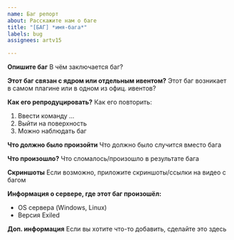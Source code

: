 ```yaml
---
name: Баг репорт
about: Расскажите нам о баге
title: "[БАГ] *имя-бага*"
labels: bug
assignees: artv15

---
```


**Опишите баг**
В чём заключается баг?

**Этот баг связан с ядром или отдельным ивентом?**
Этот баг возникает в самом плагине или в одном из офиц. ивентов?

**Как его репродуцировать?**
Как его повторить:
1. Ввести команду *...*
2. Выйти на поверхность
3. Можно наблюдать баг

**Что должно было произойти**
Что должно было случится вместо бага

**Что произошло?**
Что сломалось/произошло в результате бага

**Скриншоты**
Если возможно, приложите скриншоты/ссылки на видео с багом

**Информация о сервере, где этот баг произошёл:**
 - OS сервера (Windows, Linux)
 - Версия Exiled

**Доп. информация**
Если вы хотите что-то добавить, сделайте это здесь
